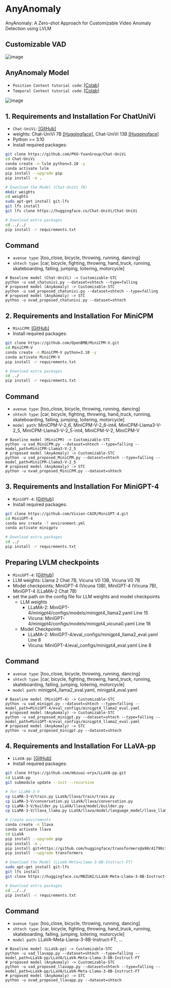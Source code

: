 # AnyAnomaly
AnyAnomaly: A Zero-shot Approach for Customizable Video Anomaly Detection using LVLM
  
## Customizable VAD
![image](https://github.com/user-attachments/assets/12201aec-c562-4884-941d-591318ef5da2)

## AnyAnomaly Model
- ```Position Context tutorial code```: [[Colab]](https://colab.research.google.com/drive/1_BRBkodZeIJLbGqs5r4AO76QqZBeQ5WP)    
- ```Temporal Context tutorial code```: [[Colab]](https://colab.research.google.com/drive/1Am4d2yMRypMnmvrb11QWco70at9paEb9#scrollTo=3QGYNpk90Vvq)
  
![image](https://github.com/user-attachments/assets/f621d667-6079-41ce-8401-3441b9d4b8da)


## 1. Requirements and Installation For ChatUniVi
- ```Chat-UniVi```: [[GitHub]](https://github.com/PKU-YuanGroup/Chat-UniVi)
- weights: Chat-UniVi 7B [[Huggingface]](https://huggingface.co/Chat-UniVi/Chat-UniVi/tree/main), Chat-UniVi 13B [[Huggingface]](https://huggingface.co/Chat-UniVi/Chat-UniVi-13B/tree/main)
- Python >= 3.10
- Install required packages:
```bash
git clone https://github.com/PKU-YuanGroup/Chat-UniVi
cd Chat-UniVi
conda create -n lvlm python=3.10 -y
conda activate lvlm
pip install --upgrade pip
pip install -e .

# Download the Model (Chat-UniVi 7B)
mkdir weights
cd weights
sudo apt-get install git-lfs
git lfs install
git lfs clone https://huggingface.co/Chat-UniVi/Chat-UniVi

# Download extra packages
cd ../../
pip install -r requirements.txt
```


## Command
- ```avenue type```: [too_close, bicycle, throwing, running, dancing]
- ```shtech type```: [car, bicycle, fighting, throwing, hand_truck, running, skateboarding, falling, jumping, loitering, motorcycle]
```Shell
# Baseline model (Chat-UniVi) -> Customizable-STC
python -u vad_chatunivi.py --dataset=shtech --type=falling
# proposed model (AnyAomaly) -> Customizable-STC
python -u vad_proposed_chatunivi.py --dataset=shtech --type=falling 
# proposed model (AnyAomaly) -> STC
python -u ovad_proposed_chatunivi.py --dataset=shtech
```

## 2. Requirements and Installation For MiniCPM
- ```MiniCPM```: [[GitHub]](https://github.com/OpenBMB/MiniCPM-V.git)
- Install required packages:
```bash
git clone https://github.com/OpenBMB/MiniCPM-V.git
cd MiniCPM-V
conda create -n MiniCPM-V python=3.10 -y
conda activate MiniCPM-V
pip install -r requirements.txt

# Download extra packages
cd ../
pip install -r requirements.txt
```

## Command
- ```avenue type```: [too_close, bicycle, throwing, running, dancing]
- ```shtech type```: [car, bicycle, fighting, throwing, hand_truck, running, skateboarding, falling, jumping, loitering, motorcycle]
- ```model path```: MiniCPM-V-2_6, MiniCPM-V-2_6-int4, MiniCPM-Llama3-V-2_5, MiniCPM-Llama3-V-2_5-int4, MiniCPM-V-2, MiniCPM-V
```Shell
# Baseline model (MiniCPM) -> Customizable-STC
python -u vad_MiniCPM.py --dataset=shtech --type=falling --model_path=MiniCPM-Llama3-V-2_5
# proposed model (AnyAomaly) -> Customizable-STC
python -u vad_proposed_MiniCPM.py --dataset=shtech --type=falling --model_path=MiniCPM-Llama3-V-2_5
# proposed model (AnyAomaly) -> STC
python -u ovad_proposed_MiniCPM.py --dataset=shtech
```


## 3. Requirements and Installation For MiniGPT-4
- ```MiniGPT-4```: [[GitHub]](https://github.com/Vision-CAIR/MiniGPT-4.git)
- Install required packages:
```bash
git clone https://github.com/Vision-CAIR/MiniGPT-4.git
cd MiniGPT-4
conda env create -f environment.yml
conda activate minigptv

# Download extra packages
cd ../
pip install -r requirements.txt
```

## Preparing LVLM checkpoints
- ```MiniGPT-4```: [[GitHub]](https://github.com/Vision-CAIR/MiniGPT-4.git)
- LLM weights: Llama 2 Chat 7B, Vicuna V0 13B, Vicuna V0 7B
- Model checkpoints; MiniGPT-4 (Vicuna 13B), MiniGPT-4 (Vicuna 7B), MiniGPT-4 (LLaMA-2 Chat 7B)
- set the path on the config file for LLM weights and model checkpoints
    - LLM weights
        - LLaMA-2: MiniGPT-4/minigpt4/configs/models/minigpt4_llama2.yaml Line 15
        - Vicuna: MiniGPT-4/minigpt4/configs/models/minigpt4_vicuna0.yaml Line 18
    - Model Checkpoints
        - LLaMA-2: MiniGPT-4/eval_configs/minigpt4_llama2_eval.yaml Line 8
        - Vicuna: MiniGPT-4/eval_configs/minigpt4_eval.yaml Line 8

## Command
- ```avenue type```: [too_close, bicycle, throwing, running, dancing]
- ```shtech type```: [car, bicycle, fighting, throwing, hand_truck, running, skateboarding, falling, jumping, loitering, motorcycle]
- ```model path```: minigpt4_llama2_eval.yaml, minigpt4_eval.yaml
```Shell
# Baseline model (MiniGPT-4) -> Customizable-STC
python -u vad_minigpt.py --dataset=shtech --type=falling --model_path=MiniGPT-4/eval_configs/minigpt4_llama2_eval.yaml
# proposed model (AnyAomaly) -> Customizable-STC
python -u vad_proposed_minigpt.py --dataset=shtech --type=falling --model_path=MiniGPT-4/eval_configs/minigpt4_llama2_eval.yaml
# proposed model (AnyAomaly) -> STC
python -u ovad_proposed_minigpt.py --dataset=shtech
```


## 4. Requirements and Installation For LLaVA-pp
- ```LLaVA-pp```: [[GitHub]](https://github.com/mbzuai-oryx/LLaVA-pp)
- Install required packages:
```bash
git clone https://github.com/mbzuai-oryx/LLaVA-pp.git
cd LLaVA-pp
git submodule update --init --recursive

# for LLaMA-3-V
cp LLaMA-3-V/train.py LLaVA/llava/train/train.py
cp LLaMA-3-V/conversation.py LLaVA/llava/conversation.py
cp LLaMA-3-V/builder.py LLaVA/llava/model/builder.py
cp LLaMA-3-V/llava_llama.py LLaVA/llava/model/language_model/llava_llama.py

# Create enviroments
conda create -n llava
conda activate llava
cd LLaVA
pip install --upgrade pip
pip install -e .
pip install git+https://github.com/huggingface/transformers@a98c41798cf6ed99e1ff17e3792d6e06a2ff2ff3
pip install --upgrade transformers

# Download the Model (LLaVA-Meta=Llama-3-8B-Instruct-FT)
sudo apt-get install git-lfs
git lfs install
git clone https://huggingface.co/MBZUAI/LLaVA-Meta-Llama-3-8B-Instruct-FT

# Download extra packages 
cd ../../
pip install -r requirements.txt
```

## Command
- ```avenue type```: [too_close, bicycle, throwing, running, dancing]
- ```shtech type```: [car, bicycle, fighting, throwing, hand_truck, running, skateboarding, falling, jumping, loitering, motorcycle]
- ```model path```: LLaVA-Meta-Llama-3-8B-Instruct-FT, ...
```Shell
# Baseline model (LLaVA-pp) -> Customizable-STC
python -u vad_llavapp.py --dataset=shtech --type=falling --model_path=LLaVA-pp/LLaVA/LLaVA-Meta-Llama-3-8B-Instruct-FT
# proposed model (AnyAomaly) -> Customizable-STC
python -u vad_proposed_llavapp.py --dataset=shtech --type=falling --model_path=LLaVA-pp/LLaVA/LLaVA-Meta-Llama-3-8B-Instruct-FT
# proposed model (AnyAomaly) -> STC
python -u ovad_proposed_llavapp.py --dataset=shtech
```

